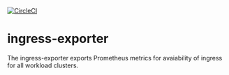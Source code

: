 [![CircleCI](https://dl.circleci.com/status-badge/img/gh/giantswarm/ingress-exporter/tree/main.svg?style=svg)](https://dl.circleci.com/status-badge/redirect/gh/giantswarm/ingress-exporter/tree/main)

# ingress-exporter

The ingress-exporter exports Prometheus metrics for avaiability of ingress for all workload clusters.
